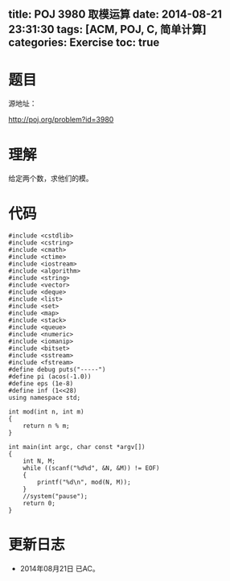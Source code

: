 title: POJ 3980 取模运算
date: 2014-08-21 23:31:30
tags: [ACM, POJ, C, 简单计算]
categories: Exercise
toc: true
---
# 题目
源地址：

http://poj.org/problem?id=3980

# 理解
给定两个数，求他们的模。

<!-- more -->

# 代码
```#include <cstdio>
#include <cstdlib>
#include <cstring>
#include <cmath>
#include <ctime>
#include <iostream>
#include <algorithm>
#include <string>
#include <vector>
#include <deque>
#include <list>
#include <set>
#include <map>
#include <stack>
#include <queue>
#include <numeric>
#include <iomanip>
#include <bitset>
#include <sstream>
#include <fstream>
#define debug puts("-----")
#define pi (acos(-1.0))
#define eps (1e-8)
#define inf (1<<28)
using namespace std;

int mod(int n, int m)
{
    return n % m;
}

int main(int argc, char const *argv[])
{
    int N, M;
    while ((scanf("%d%d", &N, &M)) != EOF)
    {
        printf("%d\n", mod(N, M));
    }
    //system("pause");
    return 0;
}
```
# 更新日志
- 2014年08月21日 已AC。